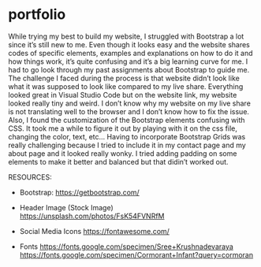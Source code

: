 # portfolio
While trying my best to build my website, I struggled with Bootstrap a lot since it’s still new to me. Even though it looks easy and the website shares codes of specific elements, examples and explanations on how to do it and how things work, it’s quite confusing and it’s a big learning curve for me. I had to go look through my past assignments about Bootstrap to guide me.  The challenge I faced during the process is that website didn’t look like what it was supposed to look like compared to my live share. Everything looked great in Visual Studio Code but on the website link, my website looked really tiny and weird. I don’t know why my website on my live share is not translating well to the browser and I don’t know how to fix the issue. Also, I found the customization of the Bootstrap elements confusing with CSS. It took me a while to figure it out by playing with it on the css file, changing the color, text, etc… Having to incorporate Bootstrap Grids was really challenging because I tried to include it in my contact page and my about page and it looked really wonky. I tried adding padding on some elements to make it better and balanced but that didin’t worked out. 

RESOURCES:

- Bootstrap:
https://getbootstrap.com/

- Header Image (Stock Image)
https://unsplash.com/photos/FsK54FVNRfM

- Social Media Icons
https://fontawesome.com/

- Fonts
https://fonts.google.com/specimen/Sree+Krushnadevaraya
https://fonts.google.com/specimen/Cormorant+Infant?query=cormoran
